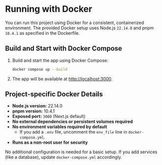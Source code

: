 # Running with Docker

You can run this project using Docker for a consistent, containerized environment. The provided Docker setup uses Node.js `22.14.0` and pnpm `10.4.1` as specified in the Dockerfile.

## Build and Start with Docker Compose

1. Build and start the app using Docker Compose:

   ```bash
   docker compose up --build
   ```

2. The app will be available at [http://localhost:3000](http://localhost:3000).

## Project-specific Docker Details

- **Node.js version:** 22.14.0
- **pnpm version:** 10.4.1
- **Exposed port:** `3000` (Next.js default)
- **No external dependencies or persistent volumes required**
- **No environment variables required by default**
  - If you add a `.env` file, uncomment the `env_file` line in `docker-compose.yml`.
- **Runs as a non-root user for security**

No additional configuration is needed for a basic setup. If you add services (like a database), update `docker-compose.yml` accordingly.
